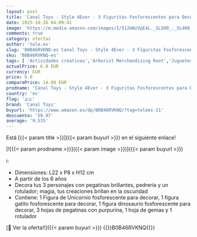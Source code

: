 ```yaml
---
layout: post
title: 'Canal Toys - Style 4Ever - 3 Figuritas Fosforescentes para Decorar DIY - Mini Deco DIY 3 Pack - Kit con Unicornio  Dinosaurio y Gatito que Brillan en la Oscuridad  Gemas  Pegatinas  Rotulador - OFG245'
date: 2025-10-26 04:09:41
image: 'https://m.media-amazon.com/images/I/512mNzVpE4L._SL500_._SL400_.jpg'
comments: true
category: ofertas
author: 'tole.es'
slug: 'B0B46RVKNQ-es Canal Toys - Style 4Ever - 3 Figuritas Fosforescentes para...'
sku: 'B0B46RVKNQ-es'
tags: [ 'Actividades creativas','Arborist Merchandising Root','Juguetes','Juguetes y juegos','Mosaicos para niños','Self Service','Special Features Stores','Top brands in Toys','b6d17eda-2c26-45ed-a098-453a9f96e839_0','b6d17eda-2c26-45ed-a098-453a9f96e839_6301','canal toys','rotulador','🇪🇸', ]
actualPrice: 6.0 EUR
currency: EUR
price: 6.0
comparePrice: 14.99 EUR
prodname: 'Canal Toys - Style 4Ever - 3 Figuritas Fosforescentes para Decorar DIY - Mini Deco DIY 3 Pack - Kit con Unicornio  Dinosaurio y Gatito que Brillan en la Oscuridad  Gemas  Pegatinas  Rotulador - OFG245'
country: 'es'
flag: '🇪🇸'
brand: 'Canal Toys'
buyurl: 'https://www.amazon.es/dp/B0B46RVKNQ/?tag=tolees-21'
descuento: '59.97'
average: '9.535'
---
```


Está [{{< param title >}}]({{< param buyurl >}}) en el siguiente enlace!

[![{{< param prodname >}}]({{< param image >}})]({{< param buyurl >}})

ℹ️:

- Dimensiones: L22 x P8 x H12 cm
- A partir de los 6 años
- Decora tus 3 personajes con pegatinas brillantes, pedrería y un rotulador; magia, tus creaciones brillan en la oscuridad
- Contiene: 1 Figura de Unicornio fosforescente para decorar, 1 figura gatito fosforescente para decorar, 1 figura dinosaurio fosforescente para decorar, 3 hojas de pegatinas con purpurina, 1 hoja de gemas y 1 rotulador

[🛒 Ver la oferta!!]({{< param buyurl >}})
{{<world>}}B0B46RVKNQ{{</world>}}
